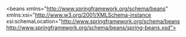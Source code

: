 <?xml version="1.0" encoding="UTF-8"?>
<beans xmlns="http://www.springframework.org/schema/beans"
       xmlns:xsi="http://www.w3.org/2001/XMLSchema-instance
       xsi:schemaLocation="http://www.springframework.org/schema/beans
        http://www.springframework.org/schema/beans/spring-beans.xsd">
    
 </beans>